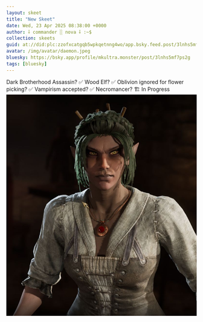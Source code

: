 ```yaml
---
layout: skeet
title: "New Skeet"
date: Wed, 23 Apr 2025 08:38:00 +0000
author: ⸸ commander ░ nova ⸸ :~$
collection: skeets
guid: at://did:plc:zzofxcatgqb5wpkqetnng4wo/app.bsky.feed.post/3lnhs5mf7ps2g
avatar: /img/avatar/daemon.jpeg
bluesky: https://bsky.app/profile/mkultra.monster/post/3lnhs5mf7ps2g
tags: [bluesky]
---
```


Dark Brotherhood Assassin? ✅
Wood Elf? ✅
Oblivion ignored for flower picking? ✅
Vampirism accepted? ✅
Necromancer? 🏗️ In Progress<img src="/assets/media/bafkreiba7jkowtozyj4lupci3nt53ukb5oqp5foptnjo5enly35dhvsumu.jpeg" alt="Image">
